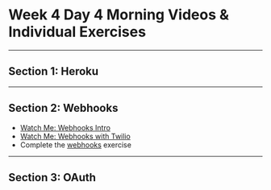 # Week 4 Day 4 Morning Videos & Individual Exercises

---

## Section 1: Heroku

---

## Section 2: Webhooks
- [Watch Me: Webhooks Intro](https://vimeo.com/222624480)
- [Watch Me: Webhooks with Twilio](https://vimeo.com/222623051)
- Complete the [webhooks](webhooks/) exercise

---

## Section 3: OAuth
